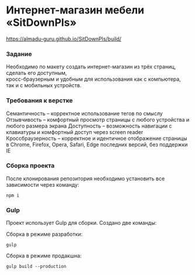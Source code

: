 # Интернет-магазин мебели «SitDownPls»
https://almadu-guru.github.io/SitDownPls/build/

### Задание 
Необходимо по макету создать интернет-магазин из трёх страниц, сделать его доступным,  
кросс-браузерным и удобным для использования как с компьютера, так и с мобильных устройств. 

### Требования к верстке
Семантичность – корректное использование тегов по смыслу
Отзывчивость – комфортный просмотр страницы с любого устройства и любого размера экрана
Доступность – возможность навигации с клавиатуры и комфортный доступ через screen reader
Кроссбраузерность – корректное и идентичное отображение страницы в Chrome, Firefox, Opera, Safari, Edge последних версий, без поддержки IE

### Сборка проекта
После клонирования репозитория необходимо установить все зависимости через команду:
```
npm i
```

### Gulp
Проект использует Gulp для сборки. Создано две команды:

Сборка в режиме разработки:
```
gulp 
```

Сборка в режиме продакшна:
```
gulp build --production
```

